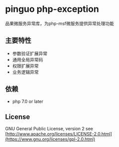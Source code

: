 # pinguo php-exception

品果微服务异常库，为php-msf微服务提供异常处理功能

## 主要特性

* 参数验证扩展异常
* 通用全局异常码
* 权限扩展异常
* 业务逻辑异常

## 依赖

* php 7.0 or later

## License

GNU General Public License, version 2 see [http://www.apache.org/licenses/LICENSE-2.0.html](https://www.gnu.org/licenses/gpl-2.0.html)
